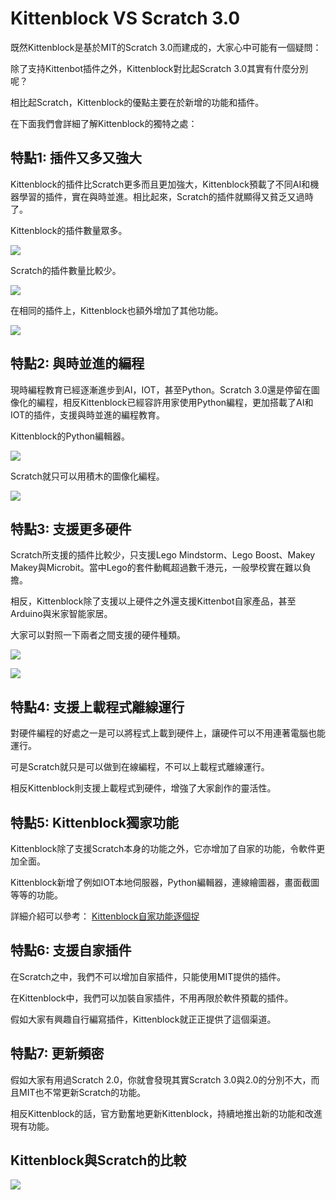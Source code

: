 # Kittenblock VS Scratch 3.0

既然Kittenblock是基於MIT的Scratch 3.0而建成的，大家心中可能有一個疑問：

除了支持Kittenbot插件之外，Kittenblock對比起Scratch 3.0其實有什麼分別呢？

相比起Scratch，Kittenblock的優點主要在於新增的功能和插件。

在下面我們會詳細了解Kittenblock的獨特之處：

## 特點1: 插件又多又強大

Kittenblock的插件比Scratch更多而且更加強大，Kittenblock預載了不同AI和機器學習的插件，實在與時並進。相比起來，Scratch的插件就顯得又貧乏又過時了。

Kittenblock的插件數量眾多。

![](./images/kittenblock1.png)

Scratch的插件數量比較少。

![](./images/scratch1.png)

在相同的插件上，Kittenblock也額外增加了其他功能。

![](./images/vs1.png)

## 特點2: 與時並進的編程

現時編程教育已經逐漸進步到AI，IOT，甚至Python。Scratch 3.0還是停留在圖像化的編程，相反Kittenblock已經容許用家使用Python編程，更加搭載了AI和IOT的插件，支援與時並進的編程教育。

Kittenblock的Python編輯器。

![](./images/kittenblock3.png)

Scratch就只可以用積木的圖像化編程。

![](./images/scratch3.png)

## 特點3: 支援更多硬件

Scratch所支援的插件比較少，只支援Lego Mindstorm、Lego Boost、Makey Makey與Microbit。當中Lego的套件動輒超過數千港元，一般學校實在難以負擔。

相反，Kittenblock除了支援以上硬件之外還支援Kittenbot自家產品，甚至Arduino與米家智能家居。

大家可以對照一下兩者之間支援的硬件種類。

![](./images/kittenblock4.png)

![](./images/scratch4.png)

## 特點4: 支援上載程式離線運行

對硬件編程的好處之一是可以將程式上載到硬件上，讓硬件可以不用連著電腦也能運行。

可是Scratch就只是可以做到在線編程，不可以上載程式離線運行。

相反Kittenblock則支援上載程式到硬件，增強了大家創作的靈活性。

## 特點5: Kittenblock獨家功能

Kittenblock除了支援Scratch本身的功能之外，它亦增加了自家的功能，令軟件更加全面。

Kittenblock新增了例如IOT本地伺服器，Python編輯器，連線繪圖器，畫面截圖等等的功能。

詳細介紹可以參考： [Kittenblock自家功能逐個捉](./kittenbot_function/index)

## 特點6: 支援自家插件

在Scratch之中，我們不可以增加自家插件，只能使用MIT提供的插件。

在Kittenblock中，我們可以加裝自家插件，不用再限於軟件預載的插件。

假如大家有興趣自行編寫插件，Kittenblock就正正提供了這個渠道。

## 特點7: 更新頻密

假如大家有用過Scratch 2.0，你就會發現其實Scratch 3.0與2.0的分別不大，而且MIT也不常更新Scratch的功能。

相反Kittenblock的話，官方勤奮地更新Kittenblock，持續地推出新的功能和改進現有功能。

## Kittenblock與Scratch的比較

![](./images/table.png)